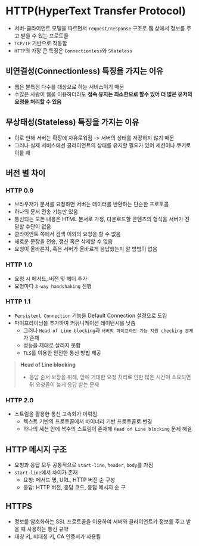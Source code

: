 # HTTP(HyperText Transfer Protocol)

- 서버-클라이언트 모델을 따르면서 `request/response` 구조로 웹 상에서 정보를 주고 받을 수 있는 프로토콜
- `TCP/IP` 기반으로 작동함
- `HTTP`의 가장 큰 특징은 `Connectionless`와 `Stateless`

## 비연결성(Connectionless) 특징을 가지는 이유
- 웹은 불특정 다수를 대상으로 하는 서비스이기 때문
- 수많은 사람이 웹을 이용하더라도 **접속 유지는 최소한으로 할수 있어 더 많은 유저의 요청을 처리할 수 있음**

## 무상태성(Stateless) 특징을 가지는 이유
- 이로 인해 서버는 확장에 자유로워짐 -> 서버의 상태를 저장하지 않기 때문
- 그러나 실제 서비스에선 클라이언트의 상태를 유지할 필요가 있어 세션이나 쿠키로 이를 해

## 버전 별 차이
### HTTP 0.9
- 브라우저가 문서를 요청하면 서버는 데이터를 반환하는 단순한 프로토콜
- 하나의 문서 전송 기능만 있음
- 통신되는 모든 내용은 HTML 문서로 가정, 다운로드할 콘텐츠의 형식을 서버가 전달할 수단이 없음
- 클라이언트 쪽에서 검색 이외의 요청을 할 수 없음
- 새로운 문장을 전송, 갱신 혹은 삭제할 수 없음
- 요청이 올바른지, 혹은 서버가 올바르게 응답했는지 알 방법이 없음

### HTTP 1.0
- 요청 시 메서드, 버전 및 헤더 추가
- 요청마다 `3-way handshaking` 진행

### HTTP 1.1
- `Persistent Connection` 기능을 Default Connection 설정으로 도입
- 파이프라이닝을 추가하여 커뮤니케이션 레이턴시를 낮춤
  - 그러나 `Head of Line blocking`과 `서버의 파이프라인 기능 지원 checking 문제`가 존재
  - 성능을 제대로 살리지 못함
  - `TLS`를 이용한 안전한 통신 방법 제공

> **Head of Line blocking**<br>
>- 응답 순서 보장을 위해, 앞에 거대한 요청 처리로 인한 많은 시간이 소요되면 뒤 요청들이 늦게 응답 받는 문제

### HTTP 2.0
- 스트림을 활용한 통신 고속화가 이뤄짐
  - 텍스트 기반의 프로토콜에서 바이너리 기반 프로토콜로 변경
  - 하나의 세션 안에 복수의 스트림이 존재해 `Head of Line blocking` 문제 해결

## HTTP 메시지 구조
- 요청과 응답 모두 공통적으로 `start-line`, `header`, `body`를 가짐
- `start-line`에서 차이가 존재
  - 요청: 메서드 명, URL, HTTP 버전 순 구성
  - 응답: HTTP 버전, 응답 코드, 응답 메시지 순 구

## HTTPS
- 정보를 암호화하는 SSL 프로토콜을 이용하여 서버와 클라이언트가 정보를 주고 받을 때 사용하는 통신 규약
- 대칭 키, 비대칭 키, CA 인증서가 사용됨